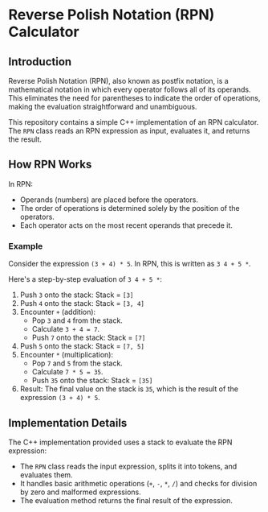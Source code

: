 # Reverse Polish Notation (RPN) Calculator

## Introduction

Reverse Polish Notation (RPN), also known as postfix notation, is a mathematical notation in which every operator follows all of its operands. This eliminates the need for parentheses to indicate the order of operations, making the evaluation straightforward and unambiguous.

This repository contains a simple C++ implementation of an RPN calculator. The `RPN` class reads an RPN expression as input, evaluates it, and returns the result.

## How RPN Works

In RPN:
- Operands (numbers) are placed before the operators.
- The order of operations is determined solely by the position of the operators.
- Each operator acts on the most recent operands that precede it.

### Example

Consider the expression `(3 + 4) * 5`. In RPN, this is written as `3 4 + 5 *`.

Here's a step-by-step evaluation of `3 4 + 5 *`:

1. Push `3` onto the stack: Stack = `[3]`
2. Push `4` onto the stack: Stack = `[3, 4]`
3. Encounter `+` (addition):
   - Pop `3` and `4` from the stack.
   - Calculate `3 + 4 = 7`.
   - Push `7` onto the stack: Stack = `[7]`
4. Push `5` onto the stack: Stack = `[7, 5]`
5. Encounter `*` (multiplication):
   - Pop `7` and `5` from the stack.
   - Calculate `7 * 5 = 35`.
   - Push `35` onto the stack: Stack = `[35]`
6. Result: The final value on the stack is `35`, which is the result of the expression `(3 + 4) * 5`.

## Implementation Details

The C++ implementation provided uses a stack to evaluate the RPN expression:
- The `RPN` class reads the input expression, splits it into tokens, and evaluates them.
- It handles basic arithmetic operations (`+`, `-`, `*`, `/`) and checks for division by zero and malformed expressions.
- The evaluation method returns the final result of the expression.
